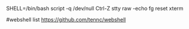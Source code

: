SHELL=/bin/bash script -q /dev/null
Ctrl-Z
stty raw -echo
fg
reset
xterm

#webshell list
https://github.com/tennc/webshell
